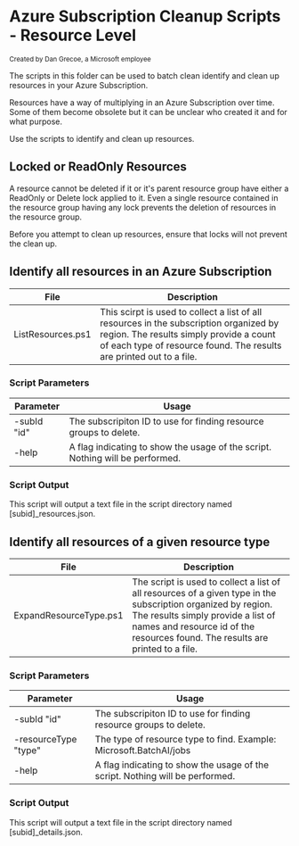 # Azure Subscription Cleanup Scripts - Resource Level
<sup>Created by Dan Grecoe, a Microsoft employee</sup>

The scripts in this folder can be used to batch clean identify and clean up resources in your Azure Subscription.

Resources have a way of multiplying in an Azure Subscription over time. Some of them become obsolete but it can be unclear who created it and for what purpose. 

Use the scripts to identify and clean up resources.

## Locked or ReadOnly Resources
A resource cannot be deleted if it or it's parent resource group have either a ReadOnly or Delete lock applied to it. Even a single resource contained in the resource group having any lock prevents the deletion of resources in the resource group. 

Before you attempt to clean up resources, ensure that locks will not prevent the clean up. 

## Identify all resources in an Azure Subscription

|File|Description|
|--------------------|------------------------|              
| ListResources.ps1|	This scirpt is used to collect a list of all resources in the subscription organized by region. The results simply provide a count of each type of resource found. The results are printed out to a file.|



### Script Parameters
|Parameter |Usage|
|--------------------|-----------------------|
|-subId "id"|	The subscripiton ID to use for finding resource groups to delete.| 
|-help|	A flag indicating to show the usage of the script. Nothing will be performed.|

### Script Output
This script will output a text file in the script directory named [subid]_resources.json.

## Identify all resources of a given resource type

|File|Description|
|--------------------|------------------------|              
| ExpandResourceType.ps1|	The script is used to collect a list of all resources of a given type in the subscription organized by region. The results simply provide a list of names and resource id of the resources found. The results are printed to a file.|



### Script Parameters
|Parameter |Usage|
|--------------------|-----------------------|
|-subId "id"|	The subscripiton ID to use for finding resource groups to delete.| 
|-resourceType "type"| The type of resource type to find. Example: Microsoft.BatchAI/jobs|
|-help|	A flag indicating to show the usage of the script. Nothing will be performed.|

### Script Output
This script will output a text file in the script directory named [subid]_details.json.

